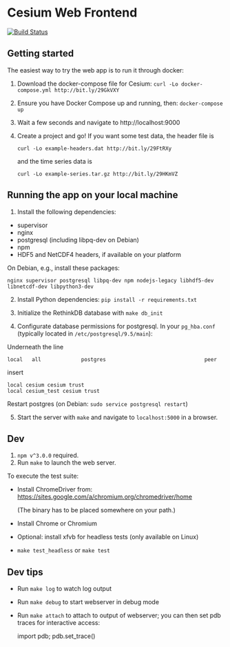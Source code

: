 # Cesium Web Frontend

[![Build Status](https://travis-ci.org/cesium-ml/cesium_web.svg?branch=master)](https://travis-ci.org/cesium-ml/cesium_web)

## Getting started

The easiest way to try the web app is to run it through docker:

1. Download the docker-compose file for Cesium:
   `curl -Lo docker-compose.yml http://bit.ly/29GkVXY`

2. Ensure you have Docker Compose up and running, then:
   `docker-compose up`

3. Wait a few seconds and navigate to
   http://localhost:9000

4. Create a project and go! If you want some test data, the header file is

   ```
   curl -Lo example-headers.dat http://bit.ly/29FtRXy
   ```

   and the time series data is

   ```
   curl -Lo example-series.tar.gz http://bit.ly/29HKmVZ
   ```

## Running the app on your local machine

1. Install the following dependencies:

- supervisor
- nginx
- postgresql (including libpq-dev on Debian)
- npm
- HDF5 and NetCDF4 headers, if available on your platform

On Debian, e.g., install these packages:

```
nginx supervisor postgresql libpq-dev npm nodejs-legacy libhdf5-dev libnetcdf-dev libpython3-dev
```

2. Install Python dependencies: `pip install -r requirements.txt`

3. Initialize the RethinkDB database with `make db_init`

4. Configurate database permissions for postgresql.  In your `pg_hba.conf`
   (typically located in `/etc/postgresql/9.5/main`):

Underneath the line

```
local   all             postgres                                peer
```

insert

```
local cesium cesium trust
local cesium_test cesium trust
```

Restart postgres (on Debian: `sudo service postgresql restart`)

5. Start the server with `make` and navigate to `localhost:5000` in a browser.

## Dev

1. `npm v^3.0.0` required.
2. Run `make` to launch the web server.

To execute the test suite:

- Install ChromeDriver from:
  https://sites.google.com/a/chromium.org/chromedriver/home

  (The binary has to be placed somewhere on your path.)

- Install Chrome or Chromium

- Optional: install xfvb for headless tests (only available on Linux)

- `make test_headless` or `make test`

## Dev tips

- Run `make log` to watch log output
- Run `make debug` to start webserver in debug mode
- Run `make attach` to attach to output of webserver; you can then set pdb
  traces for interactive access:

    import pdb; pdb.set_trace()

